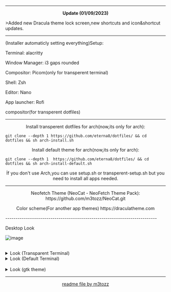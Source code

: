 --------------------------------------------------------------------------


<p align="center"> <b>Update (01/09/2023)</b></p>
>Added new Dracula theme lock screen,new shortcuts and icon&shortcut updates.

--------------------------------------------------------------------------
(Installer automaticly setting everything)Setup:

Terminal: alacritty

Window Manager: i3 gaps rounded

Compositor: Picom(only for transperent terminal)

Shell: Zsh

Editor: Nano

App launcher: Rofi

compositor(for transperent dotfiles)

--------------------------------------------------------------------------

<p align="center">Install transperent dotfiles for arch(now,its only for arch):</p>

```
git clone --depth 1 https://github.com/eterna8/dotfiles/ && cd dotfiles && sh arch-install.sh
```

<p align="center">Install default theme for arch(now,its only for arch):</p>

```
git clone --depth 1  https://github.com/eterna8/dotfiles/ && cd dotfiles && sh arch-install-default.sh
```
<p align="center">İf you don't use Arch,you can use setup.sh or transperent-setup.sh but you need to install all apps needed.
  
--------------------------------------------------------------------------
<p align="center">Neofetch Theme (NeoCat - NeoFetch Theme Pack): https://github.com/m3tozz/NeoCat.git</p>

<p align="center">Color scheme(For another app themes) https://draculatheme.com</p>
--------------------------------------------------------------------------

Desktop Look<br>

![image](https://github.com/eterna8/dotfiles/assets/139211439/fe4aa159-0712-4698-bc62-9d5835bb5ab8)




<br/>
<details>
<summary> Look (Transparent Terminal) </summary>


![transperent-2023-09-01](https://github.com/eterna8/dotfiles/assets/139211439/86f48482-3fd0-4945-8749-2341d8f7f9dd)


</details>

<details>
<summary> Look (Default Terminal) </summary> 

![default-2023-09-01](https://github.com/eterna8/dotfiles/assets/139211439/bde46452-335a-4dbf-9593-098c7438be44)


</details>

<br/>
<details>
<summary> Look (gtk theme) </summary>

  
![image](https://github.com/eterna8/dotfiles/assets/139211439/dc97cc32-490c-4ad4-a945-6e21e1d5b7b5)



</details>

--------------------------------------------------------------------------
<p align="center"><a href="https://github.com/m3tozz">readme file by m3tozz</a>
